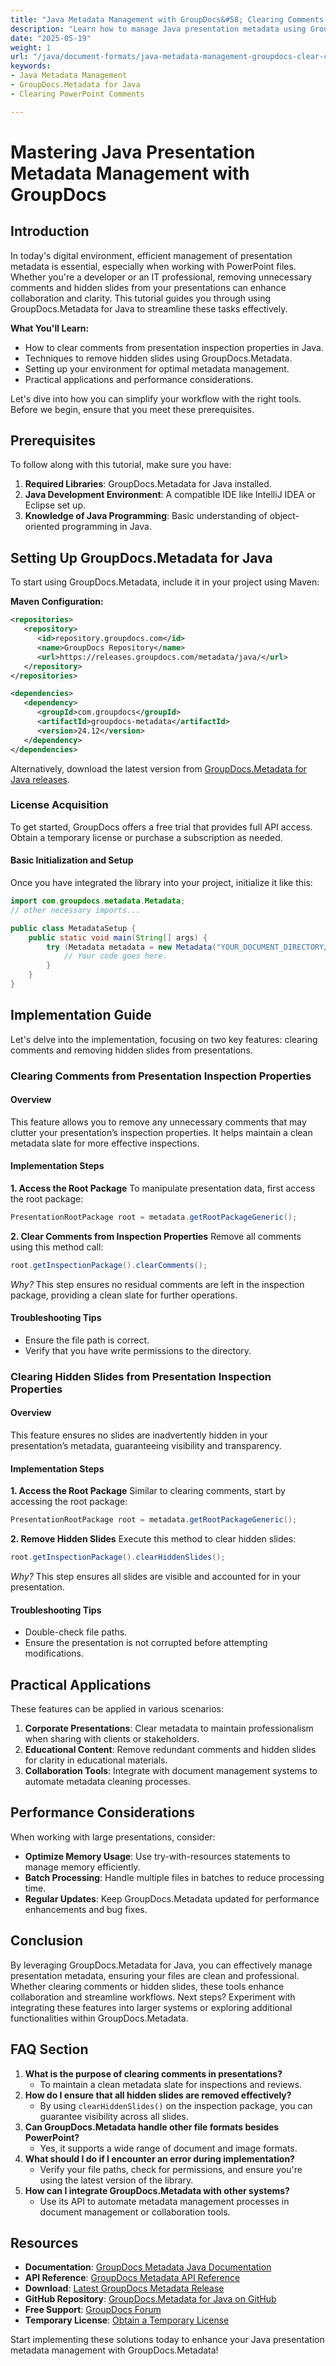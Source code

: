 ```yaml
---
title: "Java Metadata Management with GroupDocs&#58; Clearing Comments & Hidden Slides from PowerPoint Presentations"
description: "Learn how to manage Java presentation metadata using GroupDocs.Metadata. This tutorial covers clearing comments and hidden slides for streamlined collaboration."
date: "2025-05-19"
weight: 1
url: "/java/document-formats/java-metadata-management-groupdocs-clear-comments-slides/"
keywords:
- Java Metadata Management
- GroupDocs.Metadata for Java
- Clearing PowerPoint Comments

---
```



# Mastering Java Presentation Metadata Management with GroupDocs

## Introduction

In today's digital environment, efficient management of presentation metadata is essential, especially when working with PowerPoint files. Whether you're a developer or an IT professional, removing unnecessary comments and hidden slides from your presentations can enhance collaboration and clarity. This tutorial guides you through using GroupDocs.Metadata for Java to streamline these tasks effectively.

**What You'll Learn:**
- How to clear comments from presentation inspection properties in Java.
- Techniques to remove hidden slides using GroupDocs.Metadata.
- Setting up your environment for optimal metadata management.
- Practical applications and performance considerations.

Let's dive into how you can simplify your workflow with the right tools. Before we begin, ensure that you meet these prerequisites.

## Prerequisites

To follow along with this tutorial, make sure you have:
1. **Required Libraries**: GroupDocs.Metadata for Java installed.
2. **Java Development Environment**: A compatible IDE like IntelliJ IDEA or Eclipse set up.
3. **Knowledge of Java Programming**: Basic understanding of object-oriented programming in Java.

## Setting Up GroupDocs.Metadata for Java

To start using GroupDocs.Metadata, include it in your project using Maven:

**Maven Configuration:**
```xml
<repositories>
   <repository>
      <id>repository.groupdocs.com</id>
      <name>GroupDocs Repository</name>
      <url>https://releases.groupdocs.com/metadata/java/</url>
   </repository>
</repositories>

<dependencies>
   <dependency>
      <groupId>com.groupdocs</groupId>
      <artifactId>groupdocs-metadata</artifactId>
      <version>24.12</version>
   </dependency>
</dependencies>
```
Alternatively, download the latest version from [GroupDocs.Metadata for Java releases](https://releases.groupdocs.com/metadata/java/).

### License Acquisition

To get started, GroupDocs offers a free trial that provides full API access. Obtain a temporary license or purchase a subscription as needed.

#### Basic Initialization and Setup

Once you have integrated the library into your project, initialize it like this:
```java
import com.groupdocs.metadata.Metadata;
// other necessary imports...

public class MetadataSetup {
    public static void main(String[] args) {
        try (Metadata metadata = new Metadata("YOUR_DOCUMENT_DIRECTORY/input.pptx")) {
            // Your code goes here.
        }
    }
}
```

## Implementation Guide

Let's delve into the implementation, focusing on two key features: clearing comments and removing hidden slides from presentations.

### Clearing Comments from Presentation Inspection Properties

#### Overview

This feature allows you to remove any unnecessary comments that may clutter your presentation’s inspection properties. It helps maintain a clean metadata slate for more effective inspections.

#### Implementation Steps
**1. Access the Root Package**
To manipulate presentation data, first access the root package:
```java
PresentationRootPackage root = metadata.getRootPackageGeneric();
```
**2. Clear Comments from Inspection Properties**
Remove all comments using this method call:
```java
root.getInspectionPackage().clearComments();
```
*Why?* This step ensures no residual comments are left in the inspection package, providing a clean slate for further operations.

#### Troubleshooting Tips
- Ensure the file path is correct.
- Verify that you have write permissions to the directory.

### Clearing Hidden Slides from Presentation Inspection Properties

#### Overview
This feature ensures no slides are inadvertently hidden in your presentation’s metadata, guaranteeing visibility and transparency.

#### Implementation Steps
**1. Access the Root Package**
Similar to clearing comments, start by accessing the root package:
```java
PresentationRootPackage root = metadata.getRootPackageGeneric();
```
**2. Remove Hidden Slides**
Execute this method to clear hidden slides:
```java
root.getInspectionPackage().clearHiddenSlides();
```
*Why?* This step ensures all slides are visible and accounted for in your presentation.

#### Troubleshooting Tips
- Double-check file paths.
- Ensure the presentation is not corrupted before attempting modifications.

## Practical Applications

These features can be applied in various scenarios:
1. **Corporate Presentations**: Clear metadata to maintain professionalism when sharing with clients or stakeholders.
2. **Educational Content**: Remove redundant comments and hidden slides for clarity in educational materials.
3. **Collaboration Tools**: Integrate with document management systems to automate metadata cleaning processes.

## Performance Considerations

When working with large presentations, consider:
- **Optimize Memory Usage**: Use try-with-resources statements to manage memory efficiently.
- **Batch Processing**: Handle multiple files in batches to reduce processing time.
- **Regular Updates**: Keep GroupDocs.Metadata updated for performance enhancements and bug fixes.

## Conclusion

By leveraging GroupDocs.Metadata for Java, you can effectively manage presentation metadata, ensuring your files are clean and professional. Whether clearing comments or hidden slides, these tools enhance collaboration and streamline workflows. Next steps? Experiment with integrating these features into larger systems or exploring additional functionalities within GroupDocs.Metadata.

## FAQ Section
1. **What is the purpose of clearing comments in presentations?**
   - To maintain a clean metadata slate for inspections and reviews.
2. **How do I ensure that all hidden slides are removed effectively?**
   - By using `clearHiddenSlides()` on the inspection package, you can guarantee visibility across all slides.
3. **Can GroupDocs.Metadata handle other file formats besides PowerPoint?**
   - Yes, it supports a wide range of document and image formats.
4. **What should I do if I encounter an error during implementation?**
   - Verify your file paths, check for permissions, and ensure you're using the latest version of the library.
5. **How can I integrate GroupDocs.Metadata with other systems?**
   - Use its API to automate metadata management processes in document management or collaboration tools.

## Resources
- **Documentation**: [GroupDocs Metadata Java Documentation](https://docs.groupdocs.com/metadata/java/)
- **API Reference**: [GroupDocs Metadata API Reference](https://reference.groupdocs.com/metadata/java/)
- **Download**: [Latest GroupDocs Metadata Release](https://releases.groupdocs.com/metadata/java/)
- **GitHub Repository**: [GroupDocs.Metadata for Java on GitHub](https://github.com/groupdocs-metadata/GroupDocs.Metadata-for-Java)
- **Free Support**: [GroupDocs Forum](https://forum.groupdocs.com/c/metadata/)
- **Temporary License**: [Obtain a Temporary License](https://purchase.groupdocs.com/temporary-license)

Start implementing these solutions today to enhance your Java presentation metadata management with GroupDocs.Metadata!

